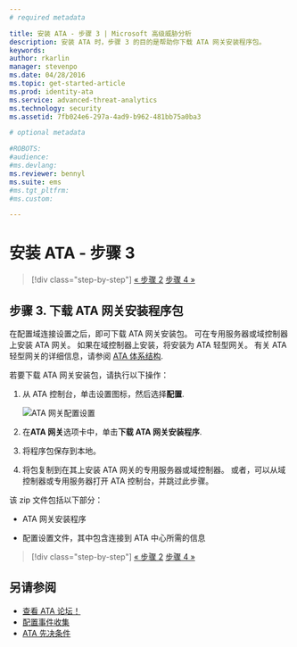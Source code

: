 ```yaml
---
# required metadata

title: 安装 ATA - 步骤 3 | Microsoft 高级威胁分析
description: 安装 ATA 时，步骤 3 的目的是帮助你下载 ATA 网关安装程序包。
keywords:
author: rkarlin
manager: stevenpo
ms.date: 04/28/2016
ms.topic: get-started-article
ms.prod: identity-ata
ms.service: advanced-threat-analytics
ms.technology: security
ms.assetid: 7fb024e6-297a-4ad9-b962-481bb75a0ba3

# optional metadata

#ROBOTS:
#audience:
#ms.devlang:
ms.reviewer: bennyl
ms.suite: ems
#ms.tgt_pltfrm:
#ms.custom:

---
```


# 安装 ATA - 步骤 3

>[!div class="step-by-step"]
[« 步骤 2](install-ata-step2.md)
[步骤 4 »](install-ata-step4.md)

## 步骤 3. 下载 ATA 网关安装程序包
在配置域连接设置之后，即可下载 ATA 网关安装包。 可在专用服务器或域控制器上安装 ATA 网关。 如果在域控制器上安装，将安装为 ATA 轻型网关。 有关 ATA 轻型网关的详细信息，请参阅 [ATA 体系结构](/advanced-threat-analytics/plan-design/ata-architecture). 

若要下载 ATA 网关安装包，请执行以下操作：

1.  从 ATA 控制台，单击设置图标，然后选择**配置**.

    ![ATA 网关配置设置](media/ATA-config-icon.JPG)

2.  在**ATA 网关**选项卡中，单击**下载 ATA 网关安装程序**.

3.  将程序包保存到本地。
4.  将包复制到在其上安装 ATA 网关的专用服务器或域控制器。 或者，可以从域控制器或专用服务器打开 ATA 控制台，并跳过此步骤。

该 zip 文件包括以下部分：

-   ATA 网关安装程序

-   配置设置文件，其中包含连接到 ATA 中心所需的信息


>[!div class="step-by-step"]
[« 步骤 2](install-ata-step2.md)
[步骤 4 »](install-ata-step4.md)

## 另请参阅

- [查看 ATA 论坛！](https://social.technet.microsoft.com/Forums/security/en-US/home?forum=mata)
- [配置事件收集](configure-event-collection.md)
- [ATA 先决条件](/advanced-threat-analytics/plan-design/ata-prerequisites)


<!--HONumber=May16_HO1-->


